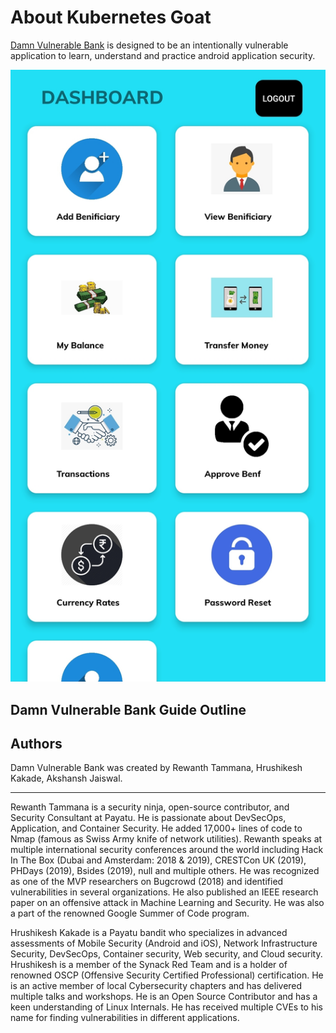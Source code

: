 # About Kubernetes Goat

[Damn Vulnerable Bank](https://github.com/rewanthtammana/Damn-Vulnerable-Bank) is designed to be an intentionally vulnerable application to learn, understand and practice android application security.

![Damn Vulnerable Bank Home](images/screen2.jpg)

## Damn Vulnerable Bank Guide Outline

## Authors

Damn Vulnerable Bank was created by Rewanth Tammana, Hrushikesh Kakade, Akshansh Jaiswal.

---

Rewanth Tammana is a security ninja, open-source contributor, and Security Consultant at Payatu. He is passionate about DevSecOps, Application, and Container Security. He added 17,000+ lines of code to Nmap (famous as Swiss Army knife of network utilities). Rewanth speaks at multiple international security conferences around the world including Hack In The Box (Dubai and Amsterdam: 2018 & 2019), CRESTCon UK (2019), PHDays (2019), Bsides (2019), null and multiple others. He was recognized as one of the MVP researchers on Bugcrowd (2018) and identified vulnerabilities in several organizations. He also published an IEEE research paper on an offensive attack in Machine Learning and Security. He was also a part of the renowned Google Summer of Code program.

Hrushikesh Kakade is a Payatu bandit who specializes in advanced assessments of Mobile Security (Android and iOS), Network Infrastructure Security, DevSecOps, Container security, Web security, and Cloud security. Hrushikesh is a member of the Synack Red Team and is a holder of renowned OSCP (Offensive Security Certified Professional) certification. He is an active member of local Cybersecurity chapters and has delivered multiple talks and workshops. He is an Open Source Contributor and has a keen understanding of Linux Internals. He has received multiple CVEs to his name for finding vulnerabilities in different applications. 